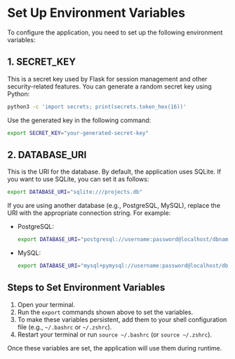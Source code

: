 # Set Up Environment Variables

To configure the application, you need to set up the following environment variables:

## 1. SECRET_KEY
This is a secret key used by Flask for session management and other security-related features. You can generate a random secret key using Python:

```bash
python3 -c 'import secrets; print(secrets.token_hex(16))'
```

Use the generated key in the following command:

```bash
export SECRET_KEY="your-generated-secret-key"
```

## 2. DATABASE_URI
This is the URI for the database. By default, the application uses SQLite. If you want to use SQLite, you can set it as follows:

```bash
export DATABASE_URI="sqlite:///projects.db"
```

If you are using another database (e.g., PostgreSQL, MySQL), replace the URI with the appropriate connection string. For example:

- PostgreSQL:
  ```bash
  export DATABASE_URI="postgresql://username:password@localhost/dbname"
  ```

- MySQL:
  ```bash
  export DATABASE_URI="mysql+pymysql://username:password@localhost/dbname"
  ```

## Steps to Set Environment Variables
1. Open your terminal.
2. Run the `export` commands shown above to set the variables.
3. To make these variables persistent, add them to your shell configuration file (e.g., `~/.bashrc` or `~/.zshrc`).
4. Restart your terminal or run `source ~/.bashrc` (or `source ~/.zshrc`).

Once these variables are set, the application will use them during runtime.